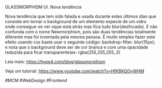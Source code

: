 GLASSMORPHISM UI. Nova tendência 

Nova tendência que tem sido falada e usada durante estes últimos dias que consiste em tornar o background de um elemento especie de um vidro onde consegue-se ver oque está atrás mas fica tudo blur(desfocado). E não confunda com o nome Newmorphism, pois são duas tendências totalmente diferente mas foi inventada pela mesma pessoa.
É muito simples fazer este efeito usando css basta usar o seguinte código: backdrop-filter: blur(15px); e nota que o background deve ser de cor branca e com uma opacidade reduzida para ficar transparente(ex: rgba(255,255,255,.2)

Leia mais: https://hype4.com/blog/glassmorphism

Veja um tutorial: https://www.youtube.com/watch?v=HfKBKQOyWHM

#MCM #WebDesign #Frontend
